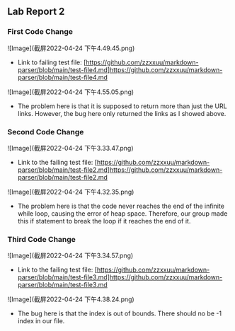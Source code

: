 ## Lab Report 2


### First Code Change
![Image](截屏2022-04-24 下午4.49.45.png)

* Link to failing test file: [https://github.com/zzxxuu/markdown-parser/blob/main/test-file4.md]https://github.com/zzxxuu/markdown-parser/blob/main/test-file4.md


![Image](截屏2022-04-24 下午4.55.05.png)
* The problem here is that it is supposed to return more than just the URL links. However, the bug here only returned the links as I showed above. 




### Second Code Change
![Image](截屏2022-04-24 下午3.33.47.png)

* Link to the failing test file: [https://github.com/zzxxuu/markdown-parser/blob/main/test-file2.md]https://github.com/zzxxuu/markdown-parser/blob/main/test-file2.md


![Image](截屏2022-04-24 下午4.32.35.png)
* The problem here is that the code never reaches the end of the infinite while loop, causing the error of heap space. Therefore, our group made this if statement to break the loop if it reaches the end of it. 


### Third Code Change
![Image](截屏2022-04-24 下午3.34.57.png)

* Link to the failing test file: [https://github.com/zzxxuu/markdown-parser/blob/main/test-file3.md]https://github.com/zzxxuu/markdown-parser/blob/main/test-file3.md


![Image](截屏2022-04-24 下午4.38.24.png)
* The bug here is that the index is out of bounds. There should no be -1 index in our file. 